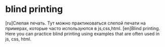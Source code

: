 # blind printing
[ru]Слепая печать. Тут можно практиковаться слепой печати на примерах, которые часто используются в js,css,html.
[en]Blind printing. Here you can practice blind printing using examples that are often used in js, css, html.
